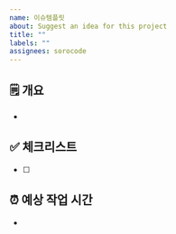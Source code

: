 ```yaml
---
name: 이슈템플릿
about: Suggest an idea for this project
title: ""
labels: ""
assignees: sorocode
---
```


## 🗒️ 개요

-

## ✅ 체크리스트

- [ ]

## ⏰ 예상 작업 시간

-
